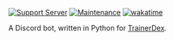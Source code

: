 [![Support Server](https://img.shields.io/discord/364313717720219651.svg?color=7289da&label=TrainerDex&logo=discord&style=flat)](https://discord.gg/bDPnJ2)
[![Maintenance](https://img.shields.io/static/v1?label=Maintained?&message=Yes!&color=green&style=flat)](#)
[![wakatime](https://wakatime.com/badge/github/TrainerDex/DiscordBot.svg?style=flat)](https://wakatime.com/badge/github/TrainerDex/DiscordBot)  

A Discord bot, written in Python for [TrainerDex](https://trainerdex.app/).
